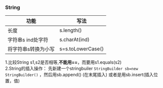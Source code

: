 ### String
| 功能 | 写法 |
| --- | --- |
| 长度 | s.length() |
| 字符串s ind处字符 | s.charAt(ind) |
| 将字符串s转换为小写 | s=s.toLowerCase() |

1.比较String s1,s2是否相等,**不能用==**，而要用s1.equals(s2)  
2.String的插入操作：
先新建一个stringbuiler  ```StringBuilder sb=new StringBuilder()```
，然后用sb.append() (在末尾插入) 或者是用sb.insert(插入位置，值) 
